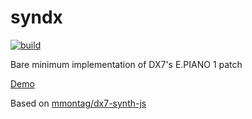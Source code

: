 # syndx

[![build](https://github.com/mosmeh/syndx/workflows/build/badge.svg)](https://github.com/mosmeh/syndx/actions)

Bare minimum implementation of DX7's E.PIANO 1 patch

[Demo](https://mosmeh.github.io/syndx/)

Based on [mmontag/dx7-synth-js](https://github.com/mmontag/dx7-synth-js)
